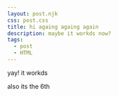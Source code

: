 ```yaml
---
layout: post.njk
css: post.css
title: hi againg againg again
description: maybe it workds now?
tags:
  - post
  - HTML
---
```

yay! it workds

also its the 6th